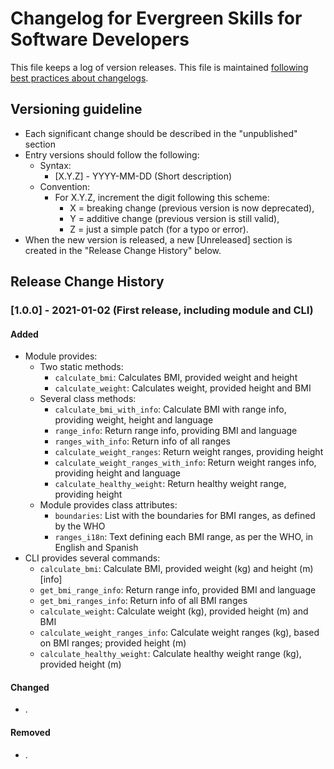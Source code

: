 # Changelog for Evergreen Skills for Software Developers

This file keeps a log of version releases. This file is maintained
[following best practices about changelogs](https://keepachangelog.com/en/1.0.0/).

## Versioning guideline

* Each significant change should be described in the "unpublished" section
* Entry versions should follow the following:
  * Syntax:
    * [X.Y.Z] - YYYY-MM-DD (Short description)
  * Convention:
    * For X.Y.Z, increment the digit following this scheme:
      * X = breaking change (previous version is now deprecated),
      * Y = additive change (previous version is still valid),
      * Z = just a simple patch (for a typo or error).
* When the new version is released, a new [Unreleased] section is created in the "Release Change History" below.

## Release Change History

### [1.0.0] - 2021-01-02 (First release, including module and CLI)

#### Added

* Module provides:
    * Two static methods:
        * `calculate_bmi`: Calculates BMI, provided weight and height
        * `calculate_weight`: Calculates weight, provided height and BMI
    * Several class methods:
        * `calculate_bmi_with_info`: Calculate BMI with range info, providing weight, height and language
        * `range_info`: Return range info, providing BMI and language
        * `ranges_with_info`: Return info of all ranges
        * `calculate_weight_ranges`: Return weight ranges, providing height 
        * `calculate_weight_ranges_with_info`: Return weight ranges info, providing height and language
        * `calculate_healthy_weight`: Return healthy weight range, providing height
    * Module provides class attributes:
        * `boundaries`: List with the boundaries for BMI ranges, as defined by the WHO
        * `ranges_i18n`: Text defining each BMI range, as per the WHO, in English and Spanish
* CLI provides several commands:
    * `calculate_bmi`: Calculate BMI, provided weight (kg) and height (m) [info]
    * `get_bmi_range_info`: Return range info, provided BMI and language
    * `get_bmi_ranges_info`: Return info of all BMI ranges
    * `calculate_weight`: Calculate weight (kg), provided height (m) and BMI
    * `calculate_weight_ranges_info`: Calculate weight ranges (kg), based on BMI ranges; provided height (m)
    * `calculate_healthy_weight`: Calculate healthy weight range (kg), provided height (m)

#### Changed

* .

#### Removed

* .
